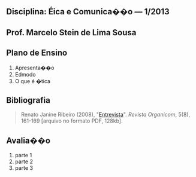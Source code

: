 ## Disciplina: &Eacute;ica e Comunica��o &mdash; 1/2013
## Prof. Marcelo Stein de Lima Sousa

## Plano de Ensino
1. Apresenta��o
1. Edmodo
1. O que &eacute; �tica

## Bibliografia

> Renato Janine Ribeiro (2008), "[Entrevista](http://revistaorganicom.org.br/sistema/index.php/organicom/article/view/151)". *Revista Organicom*, 5(8), 161-169 [arquivo no formato PDF, 128kb].

## Avalia��o
1. parte 1
2. parte 2
3. parte 3
